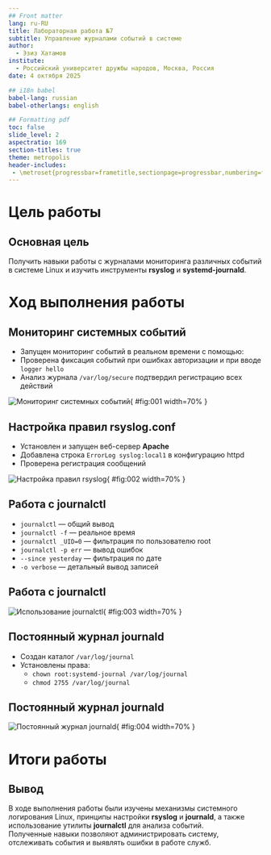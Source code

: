 ```yaml
---
## Front matter
lang: ru-RU
title: Лабораторная работа №7
subtitle: Управление журналами событий в системе
author:
  - Эзиз Хатамов
institute:
  - Российский университет дружбы народов, Москва, Россия
date: 4 октября 2025

## i18n babel
babel-lang: russian
babel-otherlangs: english

## Formatting pdf
toc: false
slide_level: 2
aspectratio: 169
section-titles: true
theme: metropolis
header-includes:
 - \metroset{progressbar=frametitle,sectionpage=progressbar,numbering=fraction}
---
```


# Цель работы

## Основная цель

Получить навыки работы с журналами мониторинга различных событий в системе Linux и изучить инструменты **rsyslog** и **systemd-journald**.

# Ход выполнения работы

## Мониторинг системных событий

- Запущен мониторинг событий в реальном времени с помощью:
- Проверена фиксация событий при ошибках авторизации и при вводе `logger hello`
- Анализ журнала `/var/log/secure` подтвердил регистрацию всех действий

![Мониторинг системных событий](Screenshot_1.png){ #fig:001 width=70% }

## Настройка правил rsyslog.conf

- Установлен и запущен веб-сервер **Apache**
- Добавлена строка `ErrorLog syslog:local1` в конфигурацию httpd
- Проверена регистрация сообщений

![Настройка правил rsyslog](Screenshot_8.png){ #fig:002 width=70% }

## Работа с journalctl

  - `journalctl` — общий вывод
  - `journalctl -f` — реальное время
  - `journalctl _UID=0` — фильтрация по пользователю root
  - `journalctl -p err` — вывод ошибок
  - `--since yesterday` — фильтрация по дате
  - `-o verbose` — детальный вывод записей

## Работа с journalctl

![Использование journalctl](Screenshot_15.png){ #fig:003 width=70% }

## Постоянный журнал journald

- Создан каталог `/var/log/journal`
- Установлены права:
  - `chown root:systemd-journal /var/log/journal`
  - `chmod 2755 /var/log/journal`

## Постоянный журнал journald

![Постоянный журнал journald](Screenshot_20.png){ #fig:004 width=70% }

# Итоги работы

## Вывод

В ходе выполнения работы были изучены механизмы системного логирования Linux, принципы настройки **rsyslog** и **journald**, а также использование утилиты **journalctl** для анализа событий.  
Полученные навыки позволяют администрировать систему, отслеживать события и выявлять ошибки в работе служб.
